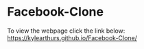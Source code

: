 # Facebook-Clone
To view the webpage click the link below:
https://kylearthurs.github.io/Facebook-Clone/
